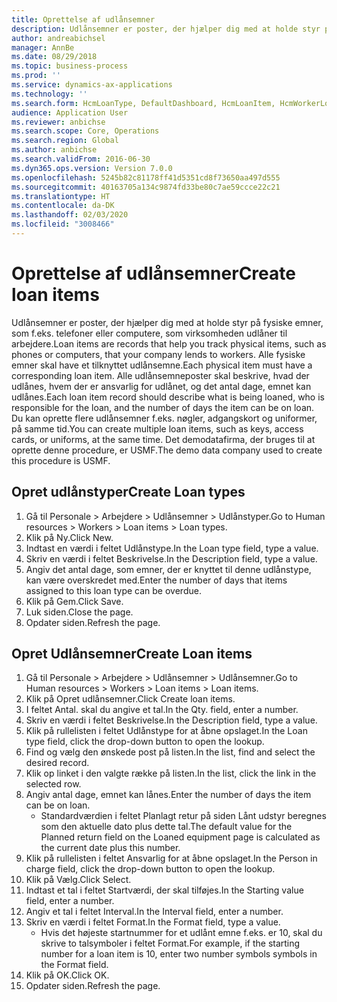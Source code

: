 ```yaml
---
title: Oprettelse af udlånsemner
description: Udlånsemner er poster, der hjælper dig med at holde styr på fysiske emner, som f.eks. telefoner eller computere, som virksomheden udlåner til arbejdere.
author: andreabichsel
manager: AnnBe
ms.date: 08/29/2018
ms.topic: business-process
ms.prod: ''
ms.service: dynamics-ax-applications
ms.technology: ''
ms.search.form: HcmLoanType, DefaultDashboard, HcmLoanItem, HcmWorkerLookUp
audience: Application User
ms.reviewer: anbichse
ms.search.scope: Core, Operations
ms.search.region: Global
ms.author: anbichse
ms.search.validFrom: 2016-06-30
ms.dyn365.ops.version: Version 7.0.0
ms.openlocfilehash: 5245b82c81178ff41d5351cd8f73650aa497d555
ms.sourcegitcommit: 40163705a134c9874fd33be80c7ae59ccce22c21
ms.translationtype: HT
ms.contentlocale: da-DK
ms.lasthandoff: 02/03/2020
ms.locfileid: "3008466"
---
```

# <a name="create-loan-items"></a><span data-ttu-id="6d5ed-103">Oprettelse af udlånsemner</span><span class="sxs-lookup"><span data-stu-id="6d5ed-103">Create loan items</span></span>



<span data-ttu-id="6d5ed-104">Udlånsemner er poster, der hjælper dig med at holde styr på fysiske emner, som f.eks. telefoner eller computere, som virksomheden udlåner til arbejdere.</span><span class="sxs-lookup"><span data-stu-id="6d5ed-104">Loan items are records that help you track physical items, such as phones or computers, that your company lends to workers.</span></span> <span data-ttu-id="6d5ed-105">Alle fysiske emner skal have et tilknyttet udlånsemne.</span><span class="sxs-lookup"><span data-stu-id="6d5ed-105">Each physical item must have a corresponding loan item.</span></span> <span data-ttu-id="6d5ed-106">Alle udlånsemneposter skal beskrive, hvad der udlånes, hvem der er ansvarlig for udlånet, og det antal dage, emnet kan udlånes.</span><span class="sxs-lookup"><span data-stu-id="6d5ed-106">Each loan item record should describe what is being loaned, who is responsible for the loan, and the number of days the item can be on loan.</span></span> <span data-ttu-id="6d5ed-107">Du kan oprette flere udlånsemner f.eks. nøgler, adgangskort og uniformer, på samme tid.</span><span class="sxs-lookup"><span data-stu-id="6d5ed-107">You can create multiple loan items, such as keys, access cards, or uniforms, at the same time.</span></span> <span data-ttu-id="6d5ed-108">Det demodatafirma, der bruges til at oprette denne procedure, er USMF.</span><span class="sxs-lookup"><span data-stu-id="6d5ed-108">The demo data company used to create this procedure is USMF.</span></span>


## <a name="create-loan-types"></a><span data-ttu-id="6d5ed-109">Opret udlånstyper</span><span class="sxs-lookup"><span data-stu-id="6d5ed-109">Create Loan types</span></span>
1. <span data-ttu-id="6d5ed-110">Gå til Personale > Arbejdere > Udlånsemner > Udlånstyper.</span><span class="sxs-lookup"><span data-stu-id="6d5ed-110">Go to Human resources > Workers > Loan items > Loan types.</span></span>
2. <span data-ttu-id="6d5ed-111">Klik på Ny.</span><span class="sxs-lookup"><span data-stu-id="6d5ed-111">Click New.</span></span>
3. <span data-ttu-id="6d5ed-112">Indtast en værdi i feltet Udlånstype.</span><span class="sxs-lookup"><span data-stu-id="6d5ed-112">In the Loan type field, type a value.</span></span>
4. <span data-ttu-id="6d5ed-113">Skriv en værdi i feltet Beskrivelse.</span><span class="sxs-lookup"><span data-stu-id="6d5ed-113">In the Description field, type a value.</span></span>
5. <span data-ttu-id="6d5ed-114">Angiv det antal dage, som emner, der er knyttet til denne udlånstype, kan være overskredet med.</span><span class="sxs-lookup"><span data-stu-id="6d5ed-114">Enter the number of days that items assigned to this loan type can be overdue.</span></span> 
6. <span data-ttu-id="6d5ed-115">Klik på Gem.</span><span class="sxs-lookup"><span data-stu-id="6d5ed-115">Click Save.</span></span>
7. <span data-ttu-id="6d5ed-116">Luk siden.</span><span class="sxs-lookup"><span data-stu-id="6d5ed-116">Close the page.</span></span>
8. <span data-ttu-id="6d5ed-117">Opdater siden.</span><span class="sxs-lookup"><span data-stu-id="6d5ed-117">Refresh the page.</span></span>

## <a name="create-loan-items"></a><span data-ttu-id="6d5ed-118">Opret Udlånsemner</span><span class="sxs-lookup"><span data-stu-id="6d5ed-118">Create Loan items</span></span>
1. <span data-ttu-id="6d5ed-119">Gå til Personale > Arbejdere > Udlånsemner > Udlånsemner.</span><span class="sxs-lookup"><span data-stu-id="6d5ed-119">Go to Human resources > Workers > Loan items > Loan items.</span></span>
2. <span data-ttu-id="6d5ed-120">Klik på Opret udlånsemner.</span><span class="sxs-lookup"><span data-stu-id="6d5ed-120">Click Create loan items.</span></span>
3. <span data-ttu-id="6d5ed-121">I feltet Antal. skal du angive et tal.</span><span class="sxs-lookup"><span data-stu-id="6d5ed-121">In the Qty. field, enter a number.</span></span>
4. <span data-ttu-id="6d5ed-122">Skriv en værdi i feltet Beskrivelse.</span><span class="sxs-lookup"><span data-stu-id="6d5ed-122">In the Description field, type a value.</span></span>
5. <span data-ttu-id="6d5ed-123">Klik på rullelisten i feltet Udlånstype for at åbne opslaget.</span><span class="sxs-lookup"><span data-stu-id="6d5ed-123">In the Loan type field, click the drop-down button to open the lookup.</span></span>
6. <span data-ttu-id="6d5ed-124">Find og vælg den ønskede post på listen.</span><span class="sxs-lookup"><span data-stu-id="6d5ed-124">In the list, find and select the desired record.</span></span>
7. <span data-ttu-id="6d5ed-125">Klik op linket i den valgte række på listen.</span><span class="sxs-lookup"><span data-stu-id="6d5ed-125">In the list, click the link in the selected row.</span></span>
8. <span data-ttu-id="6d5ed-126">Angiv antal dage, emnet kan lånes.</span><span class="sxs-lookup"><span data-stu-id="6d5ed-126">Enter the number of days the item can be on loan.</span></span>
    * <span data-ttu-id="6d5ed-127">Standardværdien i feltet Planlagt retur på siden Lånt udstyr beregnes som den aktuelle dato plus dette tal.</span><span class="sxs-lookup"><span data-stu-id="6d5ed-127">The default value for the Planned return field on the Loaned equipment page is calculated as the current date plus this number.</span></span>  
9. <span data-ttu-id="6d5ed-128">Klik på rullelisten i feltet Ansvarlig for at åbne opslaget.</span><span class="sxs-lookup"><span data-stu-id="6d5ed-128">In the Person in charge field, click the drop-down button to open the lookup.</span></span>
10. <span data-ttu-id="6d5ed-129">Klik på Vælg.</span><span class="sxs-lookup"><span data-stu-id="6d5ed-129">Click Select.</span></span>
11. <span data-ttu-id="6d5ed-130">Indtast et tal i feltet Startværdi, der skal tilføjes.</span><span class="sxs-lookup"><span data-stu-id="6d5ed-130">In the Starting value field, enter a number.</span></span>
12. <span data-ttu-id="6d5ed-131">Angiv et tal i feltet Interval.</span><span class="sxs-lookup"><span data-stu-id="6d5ed-131">In the Interval field, enter a number.</span></span>
13. <span data-ttu-id="6d5ed-132">Skriv en værdi i feltet Format.</span><span class="sxs-lookup"><span data-stu-id="6d5ed-132">In the Format field, type a value.</span></span>
    * <span data-ttu-id="6d5ed-133">Hvis det højeste startnummer for et udlånt emne f.eks. er 10, skal du skrive to talsymboler i feltet Format.</span><span class="sxs-lookup"><span data-stu-id="6d5ed-133">For example, if the starting number for a loan item is 10, enter two number symbols symbols in the Format field.</span></span>  
14. <span data-ttu-id="6d5ed-134">Klik på OK.</span><span class="sxs-lookup"><span data-stu-id="6d5ed-134">Click OK.</span></span>
15. <span data-ttu-id="6d5ed-135">Opdater siden.</span><span class="sxs-lookup"><span data-stu-id="6d5ed-135">Refresh the page.</span></span>


